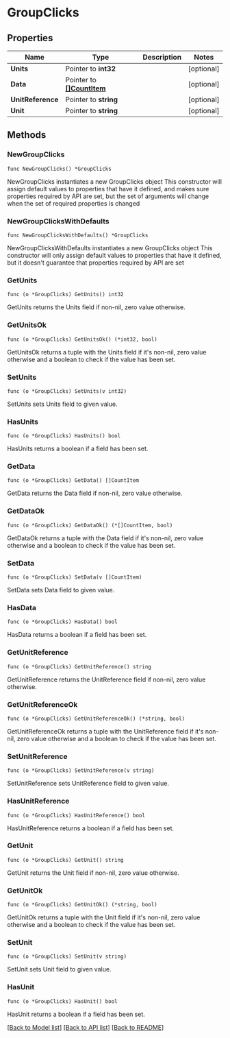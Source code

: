# GroupClicks

## Properties

Name | Type | Description | Notes
------------ | ------------- | ------------- | -------------
**Units** | Pointer to **int32** |  | [optional] 
**Data** | Pointer to [**[]CountItem**](CountItem.md) |  | [optional] 
**UnitReference** | Pointer to **string** |  | [optional] 
**Unit** | Pointer to **string** |  | [optional] 

## Methods

### NewGroupClicks

`func NewGroupClicks() *GroupClicks`

NewGroupClicks instantiates a new GroupClicks object
This constructor will assign default values to properties that have it defined,
and makes sure properties required by API are set, but the set of arguments
will change when the set of required properties is changed

### NewGroupClicksWithDefaults

`func NewGroupClicksWithDefaults() *GroupClicks`

NewGroupClicksWithDefaults instantiates a new GroupClicks object
This constructor will only assign default values to properties that have it defined,
but it doesn't guarantee that properties required by API are set

### GetUnits

`func (o *GroupClicks) GetUnits() int32`

GetUnits returns the Units field if non-nil, zero value otherwise.

### GetUnitsOk

`func (o *GroupClicks) GetUnitsOk() (*int32, bool)`

GetUnitsOk returns a tuple with the Units field if it's non-nil, zero value otherwise
and a boolean to check if the value has been set.

### SetUnits

`func (o *GroupClicks) SetUnits(v int32)`

SetUnits sets Units field to given value.

### HasUnits

`func (o *GroupClicks) HasUnits() bool`

HasUnits returns a boolean if a field has been set.

### GetData

`func (o *GroupClicks) GetData() []CountItem`

GetData returns the Data field if non-nil, zero value otherwise.

### GetDataOk

`func (o *GroupClicks) GetDataOk() (*[]CountItem, bool)`

GetDataOk returns a tuple with the Data field if it's non-nil, zero value otherwise
and a boolean to check if the value has been set.

### SetData

`func (o *GroupClicks) SetData(v []CountItem)`

SetData sets Data field to given value.

### HasData

`func (o *GroupClicks) HasData() bool`

HasData returns a boolean if a field has been set.

### GetUnitReference

`func (o *GroupClicks) GetUnitReference() string`

GetUnitReference returns the UnitReference field if non-nil, zero value otherwise.

### GetUnitReferenceOk

`func (o *GroupClicks) GetUnitReferenceOk() (*string, bool)`

GetUnitReferenceOk returns a tuple with the UnitReference field if it's non-nil, zero value otherwise
and a boolean to check if the value has been set.

### SetUnitReference

`func (o *GroupClicks) SetUnitReference(v string)`

SetUnitReference sets UnitReference field to given value.

### HasUnitReference

`func (o *GroupClicks) HasUnitReference() bool`

HasUnitReference returns a boolean if a field has been set.

### GetUnit

`func (o *GroupClicks) GetUnit() string`

GetUnit returns the Unit field if non-nil, zero value otherwise.

### GetUnitOk

`func (o *GroupClicks) GetUnitOk() (*string, bool)`

GetUnitOk returns a tuple with the Unit field if it's non-nil, zero value otherwise
and a boolean to check if the value has been set.

### SetUnit

`func (o *GroupClicks) SetUnit(v string)`

SetUnit sets Unit field to given value.

### HasUnit

`func (o *GroupClicks) HasUnit() bool`

HasUnit returns a boolean if a field has been set.


[[Back to Model list]](../README.md#documentation-for-models) [[Back to API list]](../README.md#documentation-for-api-endpoints) [[Back to README]](../README.md)


